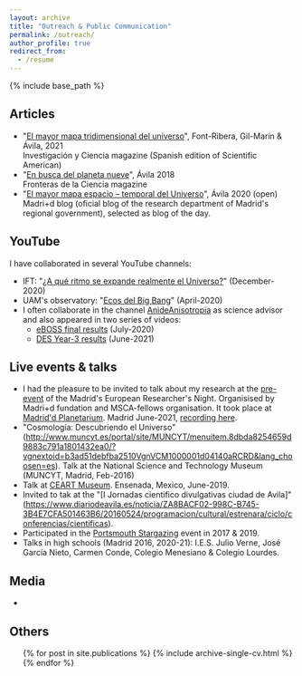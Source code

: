 ```yaml
---
layout: archive
title: "Outreach & Public Communication"
permalink: /outreach/
author_profile: true
redirect_from:
  - /resume
---
```


{% include base_path %}

Articles
----
* "[El mayor mapa tridimensional del universo](https://www.investigacionyciencia.es/revistas/investigacion-y-ciencia/la-espintrnica-imita-al-cerebro-819/el-mayor-mapa-tridimensional-del-universo-19346)", Font-Ribera, Gil-Marín & Ávila, 2021 <br>
Investigación y Ciencia magazine (Spanish edition of Scientific American)
* "[En busca del planeta nueve](https://fronterasdelaciencia.com/en-busca-del-planeta-nueve/)", Ávila 2018 <br>
Fronteras de la Ciencia magazine
* "[El mayor mapa espacio – temporal del Universo](http://www.madrimasd.org/blogs/fisicateorica/2020/07/20/771/)", Ávila 2020 (open) <br>
Madri+d blog (oficial blog of the research department of Madrid's regional government), selected as blog of the day.

YouTube
----

I have collaborated in several YouTube channels:

* IFT: "[¿A qué ritmo se expande realmente el Universo?](https://www.youtube.com/watch?v=11-T2Jw-ej4)" (December-2020)
* UAM's observatory: "[Ecos del Big Bang](https://www.youtube.com/watch?v=GH0OYjU7FnQ)" (April-2020)
* I often collaborate in the channel [AnideAnisotropia](https://www.youtube.com/c/AnideAnisotropia) as science advisor and also appeared in two series of videos:
  * [eBOSS final results](https://www.youtube.com/playlist?list=PLPTM7aDaxoFMfeXbz6wjowA7yrFFNikNL) (July-2020)
  * [DES Year-3 results](https://www.youtube.com/playlist?list=PLPTM7aDaxoFOkad6n0OePfZzhDhfQwXiS) (June-2021)


Live events & talks
----
* I had the pleasure to be invited to talk about my research at the [pre-event](http://www.madrimasd.org/notiweb/noticias/fundacion-madrid-fomenta-las-vocaciones-cientificas-traves-su-noche-los-investigadores) of the Madrid's European Researcher's Night. Organisised by Madri+d fundation and MSCA-fellows organisation. It took place at [Madrid'd Planetarium](http://www.planetmad.es/). Madrid June-2021, [recording here](https://www.youtube.com/watch?v=-Q2pu2XJ5S0&t=6s).
* "Cosmología: Descubriendo el Universo"(http://www.muncyt.es/portal/site/MUNCYT/menuitem.8dbda8254659d9883c791a1801432ea0/?vgnextoid=b3ad51debfba2510VgnVCM1000001d04140aRCRD&lang_choosen=es). Talk at the National Science and Technology Museum (MUNCYT, Madrid, Feb-2016)
* Talk at [CEART Museum](https://www.facebook.com/photo/?fbid=10217498997941322&set=ecnf.613997347). Ensenada, Mexico, June-2019.
* Invited to tak at the "[I Jornadas cientifico divulgativas ciudad de Avila]"(https://www.diariodeavila.es/noticia/ZA8BACF02-998C-B745-3B4E7CFA501463B6/20160524/programacion/cultural/estrenara/ciclo/conferencias/cientificas).
* Participated in the [Portsmouth Stargazing](http://www.icg.port.ac.uk/stargazing/) event in 2017 & 2019.
* Talks in high schools (Madrid 2016, 2020-21): I.E.S. Julio Verne, José García Nieto, Carmen Conde, Colegio Menesiano & Colegio Lourdes.

  
Media
----
* 

Others
----
  <ul>{% for post in site.publications %}
    {% include archive-single-cv.html %}
  {% endfor %}</ul>
  

